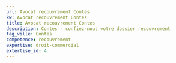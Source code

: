 ```yaml
---
url: Avocat recouvrement Contes
kw: Avocat recouvrement Contes
title: Avocat recouvrement Contes
description: Contes - confiez-nous votre dossier recouvrement
tag_ville: Contes
competence: recouvrement
expertise: droit-commercial
extertise_id: 4
---
```

